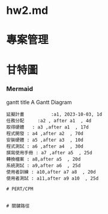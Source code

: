 # hw2.md

# 專案管理

# 甘特圖

### Mermaid

gantt
    title A Gantt Diagram

    延擬計畫          :a1, 2023-10-03, 1d
    任務分配     :a2 , after a1  , 4d
    取得硬體   : a3 ,after a1  , 17d
    程式開發 : a4 ,after a2  , 70d
    安裝硬體 : a5 ,after a3  , 10d
    程式測試 : a6 ,after a4  , 30d
    撰寫使用手冊 : a7 ,after a5  , 25d
    轉換檔案 : a8,after a5  , 20d
    系統測試 : a9,after a6  , 25d
    使用者訓練 : a10,after a7 a8  , 20d
    使用者測試 : a11,after a9 a10  , 25d

```
# PERT/CPM


# 關鍵路徑
